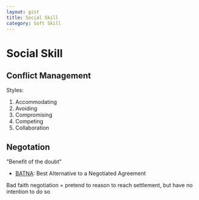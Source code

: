 ```yaml
---
layout: gist
title: Social Skill
category: Soft Skill
---
```


# Social Skill


## Conflict Management

Styles:
1. Accommodating
2. Avoiding
3. Compromising
4. Competing
5. Collaboration

## Negotation

"Benefit of the doubt"

- [BATNA](https://en.wikipedia.org/wiki/Best_alternative_to_a_negotiated_agreement): Best Alternative to a Negotiated Agreement

Bad faith negotiation = pretend to reason to reach settlement, but have no intention to do so
